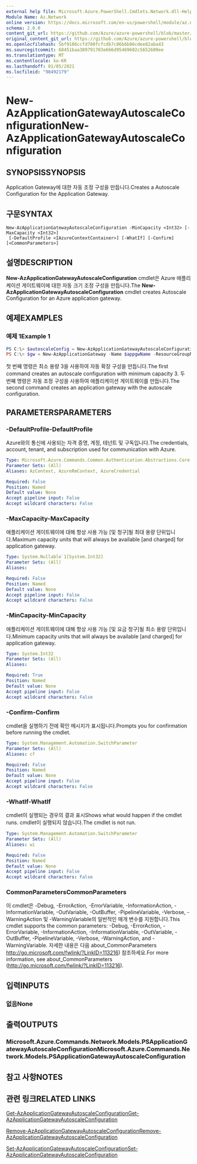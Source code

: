 ```yaml
---
external help file: Microsoft.Azure.PowerShell.Cmdlets.Network.dll-Help.xml
Module Name: Az.Network
online version: https://docs.microsoft.com/en-us/powershell/module/az.network/new-azapplicationgatewayautoscaleconfiguration
schema: 2.0.0
content_git_url: https://github.com/Azure/azure-powershell/blob/master/src/Network/Network/help/New-AzApplicationGatewayAutoscaleConfiguration.md
original_content_git_url: https://github.com/Azure/azure-powershell/blob/master/src/Network/Network/help/New-AzApplicationGatewayAutoscaleConfiguration.md
ms.openlocfilehash: 5bf9106ccfd780fcfcdb7c86b6b86cdee82aba43
ms.sourcegitcommit: 68451baa389791703e666d95469602c5652609ee
ms.translationtype: MT
ms.contentlocale: ko-KR
ms.lasthandoff: 01/05/2021
ms.locfileid: "98492179"
---
```

# <span data-ttu-id="900df-101">New-AzApplicationGatewayAutoscaleConfiguration</span><span class="sxs-lookup"><span data-stu-id="900df-101">New-AzApplicationGatewayAutoscaleConfiguration</span></span>

## <span data-ttu-id="900df-102">SYNOPSIS</span><span class="sxs-lookup"><span data-stu-id="900df-102">SYNOPSIS</span></span>
<span data-ttu-id="900df-103">Application Gateway에 대한 자동 조정 구성을 만듭니다.</span><span class="sxs-lookup"><span data-stu-id="900df-103">Creates a Autoscale Configuration for the Application Gateway.</span></span>

## <span data-ttu-id="900df-104">구문</span><span class="sxs-lookup"><span data-stu-id="900df-104">SYNTAX</span></span>

```
New-AzApplicationGatewayAutoscaleConfiguration -MinCapacity <Int32> [-MaxCapacity <Int32>]
 [-DefaultProfile <IAzureContextContainer>] [-WhatIf] [-Confirm] [<CommonParameters>]
```

## <span data-ttu-id="900df-105">설명</span><span class="sxs-lookup"><span data-stu-id="900df-105">DESCRIPTION</span></span>
<span data-ttu-id="900df-106">**New-AzApplicationGatewayAutoscaleConfiguration** cmdlet은 Azure 애플리케이션 게이트웨이에 대한 자동 크기 조정 구성을 만듭니다.</span><span class="sxs-lookup"><span data-stu-id="900df-106">The **New-AzApplicationGatewayAutoscaleConfiguration** cmdlet creates Autoscale Configuration for an Azure application gateway.</span></span>

## <span data-ttu-id="900df-107">예제</span><span class="sxs-lookup"><span data-stu-id="900df-107">EXAMPLES</span></span>

### <span data-ttu-id="900df-108">예제 1</span><span class="sxs-lookup"><span data-stu-id="900df-108">Example 1</span></span>
```powershell
PS C:\> $autoscaleConfig = New-AzApplicationGatewayAutoscaleConfiguration -MinCapacity 3
PS C:\> $gw = New-AzApplicationGateway -Name $appgwName -ResourceGroupName $rgname ..  -AutoscaleConfiguration $autoscaleConfig
```

<span data-ttu-id="900df-109">첫 번째 명령은 최소 용량 3을 사용하여 자동 확장 구성을 만듭니다.</span><span class="sxs-lookup"><span data-stu-id="900df-109">The first command creates an autoscale configuration with minimum capacity 3.</span></span>
<span data-ttu-id="900df-110">두 번째 명령은 자동 조정 구성을 사용하여 애플리케이션 게이트웨이를 만듭니다.</span><span class="sxs-lookup"><span data-stu-id="900df-110">The second command creates an application gateway with the autoscale configuration.</span></span>

## <span data-ttu-id="900df-111">PARAMETERS</span><span class="sxs-lookup"><span data-stu-id="900df-111">PARAMETERS</span></span>

### <span data-ttu-id="900df-112">-DefaultProfile</span><span class="sxs-lookup"><span data-stu-id="900df-112">-DefaultProfile</span></span>
<span data-ttu-id="900df-113">Azure와의 통신에 사용되는 자격 증명, 계정, 테넌트 및 구독입니다.</span><span class="sxs-lookup"><span data-stu-id="900df-113">The credentials, account, tenant, and subscription used for communication with Azure.</span></span>

```yaml
Type: Microsoft.Azure.Commands.Common.Authentication.Abstractions.Core.IAzureContextContainer
Parameter Sets: (All)
Aliases: AzContext, AzureRmContext, AzureCredential

Required: False
Position: Named
Default value: None
Accept pipeline input: False
Accept wildcard characters: False
```

### <span data-ttu-id="900df-114">-MaxCapacity</span><span class="sxs-lookup"><span data-stu-id="900df-114">-MaxCapacity</span></span>
<span data-ttu-id="900df-115">애플리케이션 게이트웨이에 대해 항상 사용 가능 [및 청구]될 최대 용량 단위입니다.</span><span class="sxs-lookup"><span data-stu-id="900df-115">Maximum capacity units that will always be available [and charged] for application gateway.</span></span>

```yaml
Type: System.Nullable`1[System.Int32]
Parameter Sets: (All)
Aliases:

Required: False
Position: Named
Default value: None
Accept pipeline input: False
Accept wildcard characters: False
```

### <span data-ttu-id="900df-116">-MinCapacity</span><span class="sxs-lookup"><span data-stu-id="900df-116">-MinCapacity</span></span>
<span data-ttu-id="900df-117">애플리케이션 게이트웨이에 대해 항상 사용 가능 [및 요금 청구]될 최소 용량 단위입니다.</span><span class="sxs-lookup"><span data-stu-id="900df-117">Minimum capacity units that will always be available [and charged] for application gateway.</span></span> 

```yaml
Type: System.Int32
Parameter Sets: (All)
Aliases:

Required: True
Position: Named
Default value: None
Accept pipeline input: False
Accept wildcard characters: False
```

### <span data-ttu-id="900df-118">-Confirm</span><span class="sxs-lookup"><span data-stu-id="900df-118">-Confirm</span></span>
<span data-ttu-id="900df-119">cmdlet을 실행하기 전에 확인 메시지가 표시됩니다.</span><span class="sxs-lookup"><span data-stu-id="900df-119">Prompts you for confirmation before running the cmdlet.</span></span>

```yaml
Type: System.Management.Automation.SwitchParameter
Parameter Sets: (All)
Aliases: cf

Required: False
Position: Named
Default value: None
Accept pipeline input: False
Accept wildcard characters: False
```

### <span data-ttu-id="900df-120">-WhatIf</span><span class="sxs-lookup"><span data-stu-id="900df-120">-WhatIf</span></span>
<span data-ttu-id="900df-121">cmdlet이 실행되는 경우의 결과 표시</span><span class="sxs-lookup"><span data-stu-id="900df-121">Shows what would happen if the cmdlet runs.</span></span>
<span data-ttu-id="900df-122">cmdlet이 실행되지 않습니다.</span><span class="sxs-lookup"><span data-stu-id="900df-122">The cmdlet is not run.</span></span>

```yaml
Type: System.Management.Automation.SwitchParameter
Parameter Sets: (All)
Aliases: wi

Required: False
Position: Named
Default value: None
Accept pipeline input: False
Accept wildcard characters: False
```

### <span data-ttu-id="900df-123">CommonParameters</span><span class="sxs-lookup"><span data-stu-id="900df-123">CommonParameters</span></span>
<span data-ttu-id="900df-124">이 cmdlet은 -Debug, -ErrorAction, -ErrorVariable, -InformationAction, -InformationVariable, -OutVariable, -OutBuffer, -PipelineVariable, -Verbose, -WarningAction 및 -WarningVariable의 일반적인 매개 변수를 지원합니다.</span><span class="sxs-lookup"><span data-stu-id="900df-124">This cmdlet supports the common parameters: -Debug, -ErrorAction, -ErrorVariable, -InformationAction, -InformationVariable, -OutVariable, -OutBuffer, -PipelineVariable, -Verbose, -WarningAction, and -WarningVariable.</span></span> <span data-ttu-id="900df-125">자세한 내용은 다음 about_CommonParameters http://go.microsoft.com/fwlink/?LinkID=113216) 참조하세요.</span><span class="sxs-lookup"><span data-stu-id="900df-125">For more information, see about_CommonParameters (http://go.microsoft.com/fwlink/?LinkID=113216).</span></span>

## <span data-ttu-id="900df-126">입력</span><span class="sxs-lookup"><span data-stu-id="900df-126">INPUTS</span></span>

### <span data-ttu-id="900df-127">없음</span><span class="sxs-lookup"><span data-stu-id="900df-127">None</span></span>

## <span data-ttu-id="900df-128">출력</span><span class="sxs-lookup"><span data-stu-id="900df-128">OUTPUTS</span></span>

### <span data-ttu-id="900df-129">Microsoft.Azure.Commands.Network.Models.PSApplicationGatewayAutoscaleConfiguration</span><span class="sxs-lookup"><span data-stu-id="900df-129">Microsoft.Azure.Commands.Network.Models.PSApplicationGatewayAutoscaleConfiguration</span></span>

## <span data-ttu-id="900df-130">참고 사항</span><span class="sxs-lookup"><span data-stu-id="900df-130">NOTES</span></span>

## <span data-ttu-id="900df-131">관련 링크</span><span class="sxs-lookup"><span data-stu-id="900df-131">RELATED LINKS</span></span>

[<span data-ttu-id="900df-132">Get-AzApplicationGatewayAutoscaleConfiguration</span><span class="sxs-lookup"><span data-stu-id="900df-132">Get-AzApplicationGatewayAutoscaleConfiguration</span></span>](./Get-AzApplicationGatewayAutoscaleConfiguration.md)

[<span data-ttu-id="900df-133">Remove-AzApplicationGatewayAutoscaleConfiguration</span><span class="sxs-lookup"><span data-stu-id="900df-133">Remove-AzApplicationGatewayAutoscaleConfiguration</span></span>](./Remove-AzApplicationGatewayAutoscaleConfiguration.md)

[<span data-ttu-id="900df-134">Set-AzApplicationGatewayAutoscaleConfiguration</span><span class="sxs-lookup"><span data-stu-id="900df-134">Set-AzApplicationGatewayAutoscaleConfiguration</span></span>](./Set-AzApplicationGatewayAutoscaleConfiguration.md)
